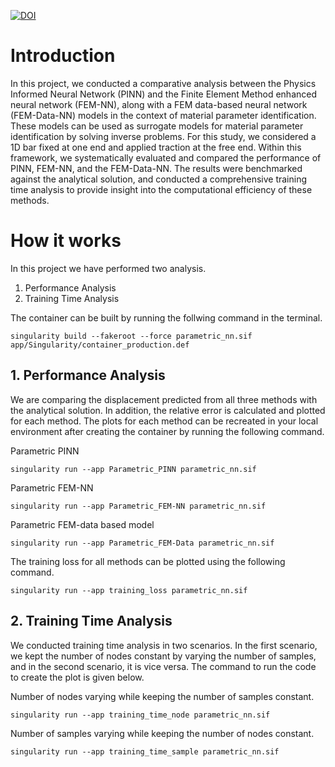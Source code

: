 [![DOI](https://zenodo.org/badge/DOI/10.5281/zenodo.10606502.svg)](https://doi.org/10.5281/zenodo.10606502)

# Introduction

In this project, we conducted a comparative analysis between the Physics Informed Neural Network (PINN) and the Finite Element Method enhanced neural network (FEM-NN), along with a FEM data-based neural network (FEM-Data-NN) models in the context of material parameter identification. These models can be used as surrogate models for material parameter identification by solving inverse problems. For this study, we considered a 1D bar fixed at one end and applied traction at the free end. Within this framework, we systematically evaluated and compared the performance of PINN, FEM-NN, and the FEM-Data-NN. The results were benchmarked against the analytical solution, and conducted a comprehensive training time analysis to provide insight into the computational efficiency of these methods.

# How it works

In this project we have performed two analysis.

1. Performance Analysis
2. Training Time Analysis

The container can be built by running the follwing command in the terminal.
```
singularity build --fakeroot --force parametric_nn.sif app/Singularity/container_production.def
```

## 1. Performance Analysis

We are comparing the displacement predicted from all three methods with the analytical solution. In addition, the relative error is calculated and plotted for each method. The plots for each method can be recreated in your local environment after creating the container by running the following command.

Parametric PINN 
```
singularity run --app Parametric_PINN parametric_nn.sif
```

Parametric FEM-NN
```
singularity run --app Parametric_FEM-NN parametric_nn.sif
```

Parametric FEM-data based model
```
singularity run --app Parametric_FEM-Data parametric_nn.sif
```

The training loss for all methods can be plotted using the following command.
```
singularity run --app training_loss parametric_nn.sif
``` 

## 2. Training Time Analysis

We conducted training time analysis in two scenarios. In the first scenario, we kept the number of nodes constant by varying the number of samples, and in the second scenario, it is vice versa. The command to run the code to create the plot is given below.

Number of nodes varying while keeping the number of samples constant.
```
singularity run --app training_time_node parametric_nn.sif
```

Number of samples varying while keeping the number of nodes constant.
```
singularity run --app training_time_sample parametric_nn.sif
```

